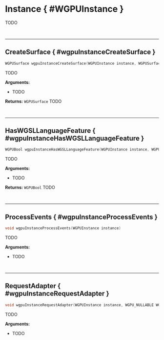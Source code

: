 

# Instance { #WGPUInstance }


TODO




<br/><!-- poor man's styling, just for the demo before we use a non default theme -->
***

## CreateSurface { #wgpuInstanceCreateSurface }

```C
WGPUSurface wgpuInstanceCreateSurface(WGPUInstance instance, WGPUSurfaceDescriptor const * descriptor)
```


TODO


**Arguments:**

 - TODO



**Returns:** `WGPUSurface` 
TODO





<br/><!-- poor man's styling, just for the demo before we use a non default theme -->
***

## HasWGSLLanguageFeature { #wgpuInstanceHasWGSLLanguageFeature }

```C
WGPUBool wgpuInstanceHasWGSLLanguageFeature(WGPUInstance instance, WGPUWGSLFeatureName feature)
```


TODO


**Arguments:**

 - TODO



**Returns:** `WGPUBool` 
TODO





<br/><!-- poor man's styling, just for the demo before we use a non default theme -->
***

## ProcessEvents { #wgpuInstanceProcessEvents }

```C
void wgpuInstanceProcessEvents(WGPUInstance instance)
```


TODO


**Arguments:**

 - TODO




<br/><!-- poor man's styling, just for the demo before we use a non default theme -->
***

## RequestAdapter { #wgpuInstanceRequestAdapter }

```C
void wgpuInstanceRequestAdapter(WGPUInstance instance, WGPU_NULLABLE WGPURequestAdapterOptions const * options, WGPUInstanceRequestAdapterCallback callback, WGPU_NULLABLE void * userdata)
```


TODO


**Arguments:**

 - TODO



